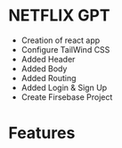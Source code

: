 # NETFLIX GPT
- Creation of react app
- Configure TailWind CSS
- Added Header
- Added Body
- Added Routing
- Added Login & Sign Up
- Create Firsebase Project

# Features
